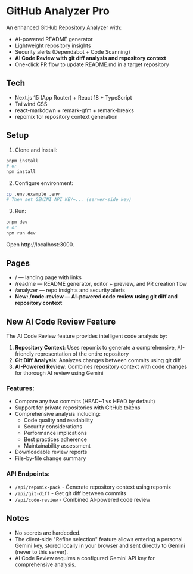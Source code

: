 # GitHub Analyzer Pro

An enhanced GitHub Repository Analyzer with:
- AI-powered README generator
- Lightweight repository insights
- Security alerts (Dependabot + Code Scanning)
- **AI Code Review with git diff analysis and repository context**
- One-click PR flow to update README.md in a target repository

## Tech
- Next.js 15 (App Router) + React 18 + TypeScript
- Tailwind CSS
- react-markdown + remark-gfm + remark-breaks
- repomix for repository context generation

## Setup

1) Clone and install:
```bash
pnpm install
# or
npm install
```

2) Configure environment:
```bash
cp .env.example .env
# Then set GEMINI_API_KEY=... (server-side key)
```

3) Run:
```bash
pnpm dev
# or
npm run dev
```

Open http://localhost:3000.

## Pages

- / — landing page with links
- /readme — README generator, editor + preview, and PR creation flow
- /analyzer — repo insights and security alerts
- **New: /code-review — AI-powered code review using git diff and repository context**

## New AI Code Review Feature

The AI Code Review feature provides intelligent code analysis by:

1. **Repository Context**: Uses repomix to generate a comprehensive, AI-friendly representation of the entire repository
2. **Git Diff Analysis**: Analyzes changes between commits using git diff
3. **AI-Powered Review**: Combines repository context with code changes for thorough AI review using Gemini

### Features:
- Compare any two commits (HEAD~1 vs HEAD by default)
- Support for private repositories with GitHub tokens
- Comprehensive analysis including:
  - Code quality and readability
  - Security considerations
  - Performance implications
  - Best practices adherence
  - Maintainability assessment
- Downloadable review reports
- File-by-file change summary

### API Endpoints:
- `/api/repomix-pack` - Generate repository context using repomix
- `/api/git-diff` - Get git diff between commits
- `/api/code-review` - Combined AI-powered code review

## Notes

- No secrets are hardcoded.
- The client-side "Refine selection" feature allows entering a personal Gemini key, stored locally in your browser and sent directly to Gemini (never to this server).
- AI Code Review requires a configured Gemini API key for comprehensive analysis.